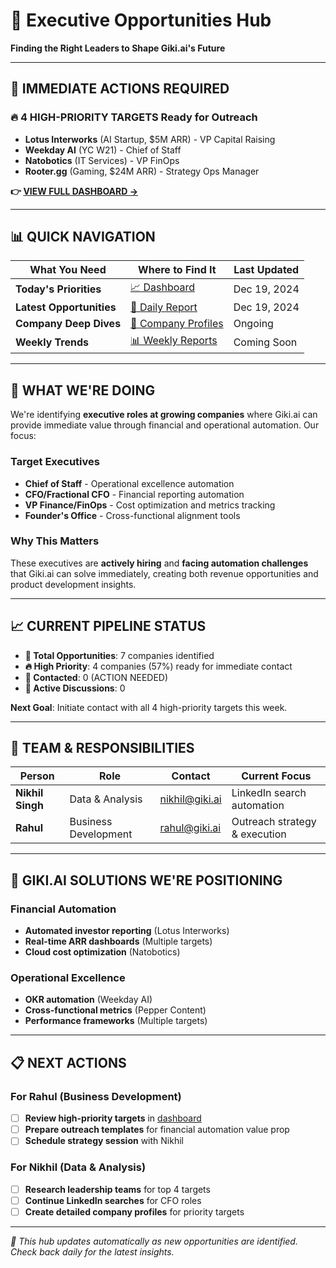 # 🎯 Executive Opportunities Hub
**Finding the Right Leaders to Shape Giki.ai's Future**

---

## 🚨 **IMMEDIATE ACTIONS REQUIRED**

### 🔥 **4 HIGH-PRIORITY TARGETS** Ready for Outreach
- **Lotus Interworks** (AI Startup, $5M ARR) - VP Capital Raising
- **Weekday AI** (YC W21) - Chief of Staff
- **Natobotics** (IT Services) - VP FinOps
- **Rooter.gg** (Gaming, $24M ARR) - Strategy Ops Manager

**👉 [VIEW FULL DASHBOARD →](dashboard.md)**

---

## 📊 **QUICK NAVIGATION**

| What You Need | Where to Find It | Last Updated |
|---------------|------------------|--------------|
| **Today's Priorities** | [📈 Dashboard](dashboard.md) | Dec 19, 2024 |
| **Latest Opportunities** | [📅 Daily Report](reports/daily/2024-12-19.md) | Dec 19, 2024 |
| **Company Deep Dives** | [🏢 Company Profiles](companies/) | Ongoing |
| **Weekly Trends** | [📊 Weekly Reports](reports/weekly/) | Coming Soon |

---

## 🎯 **WHAT WE'RE DOING**

We're identifying **executive roles at growing companies** where Giki.ai can provide immediate value through financial and operational automation. Our focus:

### Target Executives
- **Chief of Staff** - Operational excellence automation
- **CFO/Fractional CFO** - Financial reporting automation
- **VP Finance/FinOps** - Cost optimization and metrics tracking
- **Founder's Office** - Cross-functional alignment tools

### Why This Matters
These executives are **actively hiring** and **facing automation challenges** that Giki.ai can solve immediately, creating both revenue opportunities and product development insights.

---

## 📈 **CURRENT PIPELINE STATUS**

- **🎯 Total Opportunities**: 7 companies identified
- **🔥 High Priority**: 4 companies (57%) ready for immediate contact
- **💼 Contacted**: 0 (ACTION NEEDED)
- **🤝 Active Discussions**: 0

**Next Goal**: Initiate contact with all 4 high-priority targets this week.

---

## 👥 **TEAM & RESPONSIBILITIES**

| Person | Role | Contact | Current Focus |
|--------|------|---------|---------------|
| **Nikhil Singh** | Data & Analysis | nikhil@giki.ai | LinkedIn search automation |
| **Rahul** | Business Development | rahul@giki.ai | Outreach strategy & execution |

---

## 🚀 **GIKI.AI SOLUTIONS WE'RE POSITIONING**

### Financial Automation
- **Automated investor reporting** (Lotus Interworks)
- **Real-time ARR dashboards** (Multiple targets)
- **Cloud cost optimization** (Natobotics)

### Operational Excellence
- **OKR automation** (Weekday AI)
- **Cross-functional metrics** (Pepper Content)
- **Performance frameworks** (Multiple targets)

---

## 📋 **NEXT ACTIONS**

### For Rahul (Business Development)
- [ ] **Review high-priority targets** in [dashboard](dashboard.md)
- [ ] **Prepare outreach templates** for financial automation value prop
- [ ] **Schedule strategy session** with Nikhil

### For Nikhil (Data & Analysis)
- [ ] **Research leadership teams** for top 4 targets
- [ ] **Continue LinkedIn searches** for CFO roles
- [ ] **Create detailed company profiles** for priority targets

---

*🔄 This hub updates automatically as new opportunities are identified. Check back daily for the latest insights.*
